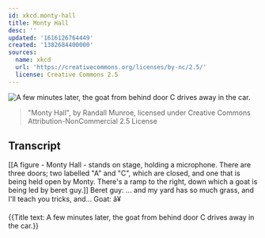 ```yaml
---
id: xkcd.monty-hall
title: Monty Hall
desc: ''
updated: '1616126764449'
created: '1382684400000'
sources:
  name: xkcd
  url: 'https://creativecommons.org/licenses/by-nc/2.5/'
  license: Creative Commons 2.5
---
```

![A few minutes later, the goat from behind door C drives away in the car.](https://imgs.xkcd.com/comics/monty_hall.png)
> "Monty Hall", by Randall Munroe, licensed under Creative Commons Attribution-NonCommercial 2.5 License

## Transcript
[[A figure - Monty Hall - stands on stage, holding a microphone. There are three doors; two labelled "A" and "C", which are closed, and one that is being held open by Monty. There's a ramp to the right, down which a goat is being led by beret guy.]]
Beret guy: ... and my yard has so much grass, and I'll teach you tricks, and...
Goat: â¥

{{Title text: A few minutes later, the goat from behind door C drives away in the car.}}

